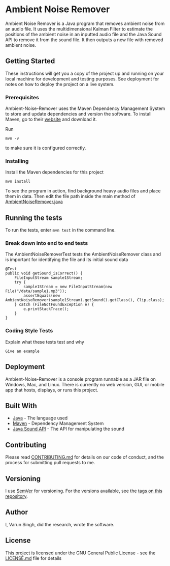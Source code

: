# Ambient Noise Remover

Ambient Noise Remover is a Java program that removes ambient noise from an audio file. It uses the multidimensional Kalman Filter to estimate the positions of the ambient noise in an inputted audio file and the Java Sound API to remove it from the sound file. It then outputs a new file with removed ambient noise. 

## Getting Started

These instructions will get you a copy of the project up and running on your local machine for development and testing purposes. See deployment for notes on how to deploy the project on a live system.

### Prerequisites

Ambient-Noise-Remover uses the Maven Dependency Management System to store and update dependencies and version the software. To install Maven, go to their [website](https://maven.apache.org) and download it. 

Run 
```
mvn -v
```

to make sure it is configured correctly. 

### Installing

Install the Maven dependencies for this project

```
mvn install
```

To see the program in action, find background heavy audio files and place them in data. Then edit the file path inside the main method of [AmbientNoiseRemover.java](src/main/java/com/varunsingh/ambientnoiseremover/AmbientNoiseRemover.java)

## Running the tests

To run the tests, enter `mvn test` in the command line. 

### Break down into end to end tests

The AmbientNoiseRemoverTest tests the AmbientNoiseRemover class and is important for identifying the file and its initial sound data

```
@Test
public void getSound_isCorrect() {
    FileInputStream sample1Stream;
    try {
        sample1Stream = new FileInputStream(new File("/data/sample1.mp3"));
        assertEquals(new AmbientNoiseRemover(sample1Stream).getSound().getClass(), Clip.class);
    } catch (FileNotFoundException e) {
        e.printStackTrace();
    }
}
```

### Coding Style Tests

Explain what these tests test and why

```
Give an example
```

## Deployment

Ambient-Noise-Remover is a console program runnable as a JAR file on Windows, Mac, and Linux. There is currently no web version, GUI, or mobile app that hosts, displays, or runs this project. 

## Built With

* [Java](https://www.java.com/en/) - The language used
* [Maven](https://maven.apache.org/) - Dependency Management System
* [Java Sound API](https://www.oracle.com/java/technologies/java-sound-api.html) - The API for manipulating the sound

## Contributing

Please read [CONTRIBUTING.md](CONTRIBUTING.md) for details on our code of conduct, and the process for submitting pull requests to me.

## Versioning

I use [SemVer](http://semver.org/) for versioning. For the versions available, see the [tags on this repository](https://github.com/Borumer/Ambient-Noise-Remover/tags). 

## Author

I, Varun Singh, did the research, wrote the software. 

## License

This project is licensed under the GNU General Public License - see the [LICENSE.md](LICENSE.md) file for details

